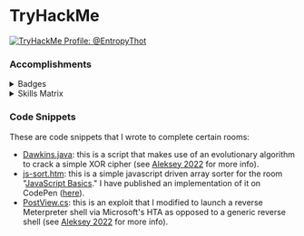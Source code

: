 
# TryHackMe

<a href="https://tryhackme.com/p/EntropyThot"><img src="https://tryhackme-badges.s3.amazonaws.com/EntropyThot.png" alt="TryHackMe Profile: @EntropyThot"></a>

### Accomplishments

<details>
<summary>Badges</summary>

| [cat linux.txt](https://tryhackme.com/EntropyThot/badges/terminaled) | [Pentesting Principles](https://tryhackme.com/EntropyThot/badges/intro-to-pentesting) | [7 Day Streak](https://tryhackme.com/EntropyThot/badges/7-day-streak) |
|-|-|-|
| [Webbed](https://tryhackme.com/EntropyThot/badges/web-fund) | [Metasploitable](https://tryhackme.com/EntropyThot/badges/metasploitable) | [30 Day Streak](https://tryhackme.com/EntropyThot/badges/30-day-streak) |
| [OWASP Top 10](https://tryhackme.com/EntropyThot/badges/owasp-10) | [OhSint](https://tryhackme.com/EntropyThot/badges/ohsint) | [Blue](https://tryhackme.com/EntropyThot/badges/blue) |
| [Ice](https://tryhackme.com/EntropyThot/badges/ice) | [Advent of Cyber 3](https://tryhackme.com/EntropyThot/badges/adventofcyber3) | [Security Awareness](https://tryhackme.com/EntropyThot/badges/security-awareness) | 
| [Networking Nerd](https://tryhackme.com/EntropyThot/badges/network-fundamentals) | [World Wide Web](https://tryhackme.com/EntropyThot/badges/world-wide-web) | [Burp'ed](https://tryhackme.com/EntropyThot/badges/burped) |
| [Wireshark](https://tryhackme.com/EntropyThot/badges/wireshark) | [90 Day Streak](https://tryhackme.com/EntropyThot/badges/90-day-streak) | [Intro to Web Hacking](https://tryhackme.com/EntropyThot/badges/intro-to-web-hacking) |
| [Hash Cracker](https://tryhackme.com/EntropyThot/badges/hash-cracker) | [Pentester Tools](https://tryhackme.com/EntropyThot/badges/pentestingtools) | [180 Day Streak](https://tryhackme.com/EntropyThot/badges/180-day-streak)
| [180 Day Streak](https://tryhackme.com/EntropyThot/badges/linux-privesc) | | |

</details>

<details>
<summary>Skills Matrix</summary>

<img width="300px;" alt="skills matrix" src="./skills_matrix.png" />

</details>

### Code Snippets

These are code snippets that I wrote to complete certain rooms:

* [Dawkins.java](./code/Dawkins.java): this is a script that makes use of an evolutionary algorithm to crack a simple XOR cipher \(see [Aleksey 2022](https://medium.com/ai-in-plain-english/a-n-application-of-dawkins-weasel-to-cracking-a-simple-xor-cipher-5459f61dda39) for more info\).
* [js-sort.htm](./code/js-sort.htm): this is a simple javascript driven array sorter for the room "[JavaScript Basics](https://tryhackme.com/room/javascriptbasics)." I have published an implementation of it on CodePen \([here](https://codepen.io/EpsilonCalculus/full/ZEXMxYr)\).
* [PostView.cs](./code/PostView.cs): this is an exploit that I modified to launch a reverse Meterpreter shell via Microsoft's HTA as opposed to a generic reverse shell \(see [Aleksey 2022](https://medium.com/bugbountywriteup/tryhackme-writeup-hackpark-bd9c075c5262) for more info\).
